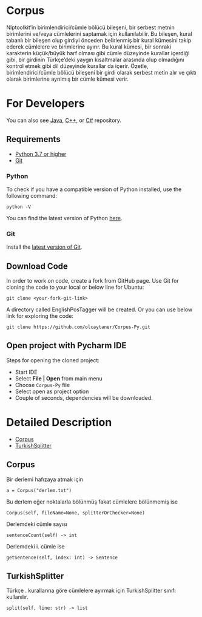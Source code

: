 # Corpus

Nlptoolkit’in birimlendirici/cümle bölücü bileşeni, bir serbest metnin birimlerini ve/veya cümlelerini saptamak için kullanılabilir. Bu bileşen, kural tabanlı bir bileşen olup girdiyi önceden belirlenmiş bir kural kümesini takip ederek cümlelere ve birimlerine ayırır. Bu kural kümesi, bir sonraki karakterin küçük/büyük harf olması gibi cümle düzeyinde kurallar içerdiği gibi, bir girdinin Türkçe’deki yaygın kısaltmalar arasında olup olmadığını kontrol etmek gibi dil düzeyinde kurallar da içerir. Özetle, birimlendirici/cümle bölücü bileşeni bir girdi olarak serbest metin alır ve çıktı olarak birimlerine ayrılmış bir cümle kümesi verir.

For Developers
============
You can also see [Java](https://github.com/starlangsoftware/Corpus), [C++](https://github.com/starlangsoftware/Corpus-CPP), or [C#](https://github.com/starlangsoftware/Corpus-CS) repository.

## Requirements

* [Python 3.7 or higher](#python)
* [Git](#git)

### Python 

To check if you have a compatible version of Python installed, use the following command:

    python -V
    
You can find the latest version of Python [here](https://www.python.org/downloads/).

### Git

Install the [latest version of Git](https://git-scm.com/book/en/v2/Getting-Started-Installing-Git).

## Download Code

In order to work on code, create a fork from GitHub page. 
Use Git for cloning the code to your local or below line for Ubuntu:

	git clone <your-fork-git-link>

A directory called EnglishPosTagger will be created. Or you can use below link for exploring the code:

	git clone https://github.com/olcaytaner/Corpus-Py.git

## Open project with Pycharm IDE

Steps for opening the cloned project:

* Start IDE
* Select **File | Open** from main menu
* Choose `Corpus-Py` file
* Select open as project option
* Couple of seconds, dependencies will be downloaded. 

Detailed Description
============
+ [Corpus](#corpus)
+ [TurkishSplitter](#turkishsplitter)

## Corpus

Bir derlemi hafızaya atmak için

	a = Corpus("derlem.txt")

Bu derlem eğer noktalarla bölünmüş fakat cümlelere bölünmemiş ise

	Corpus(self, fileName=None, splitterOrChecker=None)

Derlemdeki cümle sayısı

	sentenceCount(self) -> int

Derlemdeki i. cümle ise

	getSentence(self, index: int) -> Sentence

## TurkishSplitter

Türkçe . kurallarına göre cümlelere ayırmak için TurkishSplitter sınıfı kullanılır.

	split(self, line: str) -> list

